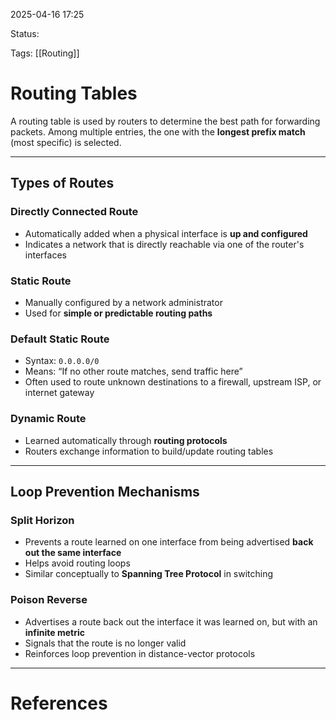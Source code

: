 2025-04-16 17:25

Status:

Tags: [[Routing]]

# Routing Tables

A routing table is used by routers to determine the best path for forwarding packets. Among multiple entries, the one with the **longest prefix match** (most specific) is selected.

---

## Types of Routes

### Directly Connected Route
- Automatically added when a physical interface is **up and configured**
- Indicates a network that is directly reachable via one of the router's interfaces

### Static Route
- Manually configured by a network administrator
- Used for **simple or predictable routing paths**

### Default Static Route
- Syntax: `0.0.0.0/0`
- Means: “If no other route matches, send traffic here”
- Often used to route unknown destinations to a firewall, upstream ISP, or internet gateway

### Dynamic Route
- Learned automatically through **routing protocols**
- Routers exchange information to build/update routing tables

---

## Loop Prevention Mechanisms

### Split Horizon
- Prevents a route learned on one interface from being advertised **back out the same interface**
- Helps avoid routing loops
- Similar conceptually to **Spanning Tree Protocol** in switching

### Poison Reverse
- Advertises a route back out the interface it was learned on, but with an **infinite metric**
- Signals that the route is no longer valid
- Reinforces loop prevention in distance-vector protocols

---

# References
